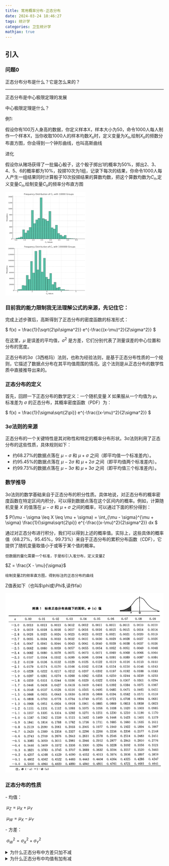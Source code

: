 ```yaml
---
title: 常用概率分布-正态分布
date: 2024-03-24 18:46:27
tags: 统计学
categories: 卫生统计学
mathjax: true
---
```


## 引入

### 问题0

正态分布分布是什么？它是怎么来的？

---

正态分布是中心极限定理的发展

中心极限定理是什么？

例1:

假设你有100万人身高的数据，你定义样本X，样本大小为50，命令1000人每人制作一个样本X，当你收取1000人的样本均数$X_n$时，定义变量为$X_n$,绘制$X_n$的频数分布直方图，你会得到一个钟形曲线，也叫高斯曲线

进化

假设你从赌场获得了一批偏心骰子，这个骰子掷出1的概率为50%，掷出2、3、4、5、6的概率都为10%，投掷10次为1组，记录下每次的结果，你命令1000人每人产生一组结果同时计算骰子10次投掷结果的算数均数，把这个算数均数为$C_n$,定义变量$C_n$,绘制变量$C_n$的频率分布直方图

<img src="https://raw.githubusercontent.com/introvert24312/image/master/example%202%20of%20normal%20distribution.png" alt="example 2 of normal distribution" style="zoom: 25%;" />

<img src="https://raw.githubusercontent.com/introvert24312/image/master/example%201%20of%20normal%20distribution.png" alt="example 1 of normal distribution" style="zoom:25%;" />



### 目前我的能力限制我无法理解公式的来源，先记住它：

完成上述步骤后，高斯得到了正态分布的密度函数的标准形式：

$ f(x) = \frac{1}{\sqrt{2\pi\sigma^2}} e^{-\frac{(x-\mu)^2}{2\sigma^2}} $

在这里，$\mu$ 是误差的平均值，$\sigma^2$ 是方差，它们分别代表了测量误差的中心位置和分布的宽度。

正态分布的3σ（3西格玛）法则，也称为经验法则，是基于正态分布性质的一个规则，它描述了数据点分布在其平均值周围的情况。这个法则是从正态分布的数学性质中直接推导出来的。

### 正态分布的定义

首先，回顾一下正态分布的数学定义：一个随机变量 $X$ 如果服从一个均值为 $\mu$，标准差为 $\sigma$ 的正态分布，其概率密度函数（PDF）为：

$ f(x) = \frac{1}{\sigma\sqrt{2\pi}} e^{-\frac{(x-\mu)^2}{2\sigma^2}} $

### 3σ法则的来源

正态分布的一个关键特性是其对称性和特定的概率分布形状。3σ法则利用了正态分布的这些性质，具体规则如下：

- 约68.27%的数据点落在 $\mu - \sigma$ 和 $\mu + \sigma$ 之间（即平均值一个标准差内）。
- 约95.45%的数据点落在 $\mu - 2\sigma$ 和 $\mu + 2\sigma$ 之间（即平均值两个标准差内）。
- 约99.73%的数据点落在 $\mu - 3\sigma$ 和 $\mu + 3\sigma$ 之间（即平均值三个标准差内）。

### 数学推导

3σ法则的数学基础来自于正态分布的积分性质。具体地说，对正态分布的概率密度函数在特定区间内积分，可以得到数据点落在这个区间内的概率。例如，计算随机变量 $X$ 的值落在 $\mu - \sigma$ 和 $\mu + \sigma$ 之间的概率，可以通过下面的积分得到：

$ P(\mu - \sigma \leq X \leq \mu + \sigma) = \int_{\mu - \sigma}^{\mu + \sigma} \frac{1}{\sigma\sqrt{2\pi}} e^{-\frac{(x-\mu)^2}{2\sigma^2}} dx $

通过对正态分布进行积分，我们可以得到上述的概率值。实际上，这些具体的概率值（68.27%，95.45%，99.73%）来自于正态分布的累积分布函数（CDF），它提供了随机变量取值小于或等于某个值的概率。

`但数据的量化需要一个标准，于是标引入准分布，定义变量Z`

$Z = \frac{X - \mu}{\sigma}$

`绘制变量Z的频率直方图，得到标注的正态分布的曲线`

Z值表如下（也叫$\phi或\Phi$,读作fai）

![z](https://raw.githubusercontent.com/introvert24312/image/master/z.png)

### 正态分布的性质

\- 均值：

​	$\mu_Z = \mu_X + \mu_Y$

​	$\mu_W = \mu_X - \mu_Y$

\- 方差：

​	$\sigma_W^2 = \sigma_X^2 + \sigma_Y^2$

<details>
  <summary>为什么正态分布中方差只加不减</summary>
 方差的性质 $\sigma_W^2 = \sigma_X^2 + \sigma_Y^2$，当考虑两个随机变量 $X$ 和 $Y$ 的差 $W = X - Y$ 时，即使是在它们的差的情况下，方差之和而不是方差之差出现在公式中，这背后的原因与随机变量的独立性和方差的数学性质有关。

### 独立性

当两个随机变量 $X$ 和 $Y$ 独立时，它们之间没有相互影响。这意味着一个变量的变化不会影响另一个变量的分布。因此，当我们计算它们的和或差的方差时，我们只需要考虑每个变量自身的变异性，而不是它们之间的相互作用。

### 方差的定义

方差衡量随机变量和其均值的偏差的平方的平均值，是衡量随机变量分散程度的度量。方差的计算公式为 $\sigma^2 = E[(X - \mu)^2]$，其中 $E$ 表示期望值操作符，$\mu$ 是随机变量 $X$ 的均值。

### 方差的加法性质

对于独立随机变量的和或差，方差的加法性质说明，总的方差是各个随机变量方差的和。数学上，这可以通过方差的定义和随机变量的独立性质推导得出。对于差 $W = X - Y$，其方差为：


\begin{align*}
\sigma_W^2 &= \text{Var}(X - Y) \\
&= \text{Var}(X) + \text{Var}(-Y) \\
&= \sigma_X^2 + \text{Var}(-Y)
\end{align*}


由于 $\text{Var}(aY) = a^2\text{Var}(Y)$（这里 $a = -1$），我们有：


\begin{align*}
\text{Var}(-Y) &= (-1)^2\text{Var}(Y) \\
&= \text{Var}(Y) \\
&= \sigma_Y^2
\end{align*}


因此，

$\sigma_W^2 = \sigma_X^2 + \sigma_Y^2$

这显示了，即使是随机变量的差，其方差也是组成随机变量方差的总和。这是因为方差衡量的是变异性，而变异性在随机变量相加或相减时是累积的，不考虑方向（正或负）。
</details>

<details>
  <summary>为什么正态分布中均值有加有减</summary>
这是因为随机变量的期望值（均值）具有线性性质。具体来说，随机变量的期望值（或均值）遵循以下规则：

假设 $X$ 和 $Y$ 是两个随机变量，且 $\mu_X$ 和 $\mu_Y$ 分别是它们的期望值（均值）。如果我们定义一个新的随机变量 $W = X - Y$，那么 $W$ 的期望值（均值）是 $X$ 和 $Y$ 均值的差，即：

$E[W] = E[X - Y]$

根据期望值的线性性质，我们有：

$E[X - Y] = E[X] - E[Y]$

这就是说：

$\mu_W = \mu_X - \mu_Y$

### 原因解释：

1. **期望值的线性性质**：这个性质说明，任意两个随机变量 $X$ 和 $Y$ 的线性组合的期望值等于各自期望值的相同线性组合。简单来说，就是你可以将期望值的运算“分发”到随机变量的运算中。

2. **独立与非独立随机变量**：值得注意的是，这个性质不依赖于 $X$ 和 $Y$ 是否独立。无论 $X$ 和 $Y$ 之间的关系如何，$W = X - Y$ 的期望值都是 $\mu_X - \mu_Y$。

这个原理是概率论和统计学中的基础概念之一，它在理解随机变量的行为以及它们相互作用的方式中起着关键作用。
</details>

